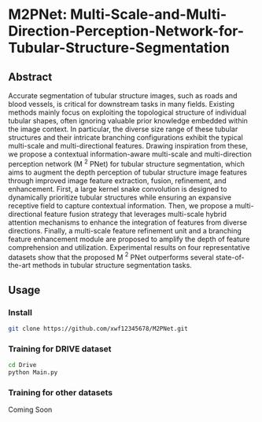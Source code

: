 # M2PNet: Multi-Scale-and-Multi-Direction-Perception-Network-for-Tubular-Structure-Segmentation
## Abstract
Accurate segmentation of tubular structure images, such as roads and blood vessels, is critical for downstream tasks in many fields. Existing methods mainly focus on exploiting the topological structure of individual tubular shapes, often ignoring valuable prior knowledge embedded within the image context. In particular, the diverse size range of these tubular structures and their intricate branching configurations exhibit the typical multi-scale and multi-directional features. Drawing inspiration from these, we propose a contextual information-aware multi-scale and multi-direction perception network (M $^2$ PNet) for tubular structure segmentation, which aims to augment the depth perception of tubular structure image features through improved image feature extraction, fusion, refinement, and enhancement. First, a large kernel snake convolution is designed to dynamically prioritize tubular structures while ensuring an expansive receptive field to capture contextual information. Then, we propose a multi-directional feature fusion strategy that leverages multi-scale hybrid attention mechanisms to enhance the integration of features from diverse directions. Finally, a multi-scale feature refinement unit and a branching feature enhancement module are proposed to amplify the depth of feature comprehension and utilization. Experimental results on four representative datasets show that the proposed M $^2$ PNet outperforms several state-of-the-art methods in tubular structure segmentation tasks.


## Usage
### Install
```bash
git clone https://github.com/xwf12345678/M2PNet.git
```
### Training for DRIVE dataset
```bash
cd Drive
python Main.py
```
### Training for other datasets
Coming Soon
